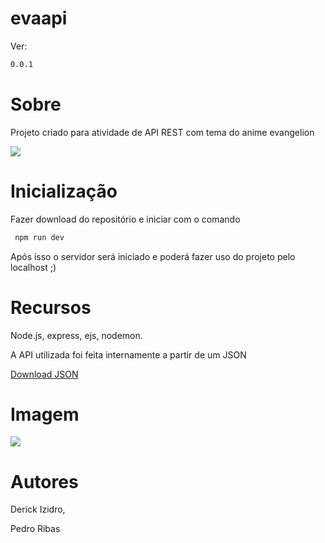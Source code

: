 # evaapi
Ver:
```sh
0.0.1
```

# Sobre
<p>Projeto criado para atividade de API REST com tema do anime evangelion</p>
<img src="https://c.tenor.com/uN9qvbYY7SYAAAAC/pen-pen-evangelion.gif">

# Inicialização
<p>Fazer download do repositório e iniciar com o comando</p>

```sh
 npm run dev
```
<p>Após isso o servidor será iniciado e poderá fazer uso do projeto pelo localhost ;)</p>

# Recursos
<p>Node.js, express, ejs, nodemon.</p>
<p>A API utilizada foi feita internamente a partir de um JSON</p>
<p><a href="https://pokeapi.co/">Download JSON</a></p>

# Imagem
<img src="https://i.imgur.com/DULHkqc.png">

# Autores
<p>Derick Izidro,</p>
<p>Pedro Ribas</p>
